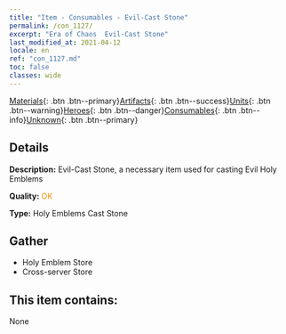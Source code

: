 ```yaml
---
title: "Item - Consumables - Evil-Cast Stone"
permalink: /con_1127/
excerpt: "Era of Chaos  Evil-Cast Stone"
last_modified_at: 2021-04-12
locale: en
ref: "con_1127.md"
toc: false
classes: wide
---
```

 [Materials](/){: .btn .btn--primary}[Artifacts](/Artifacts/){: .btn .btn--success}[Units](/Units/){: .btn .btn--warning}[Heroes](/Heroes/){: .btn .btn--danger}[Consumables](/Consumables/){: .btn .btn--info}[Unknown](/Unknown/){: .btn .btn--primary}

## Details
 **Description:** Evil-Cast Stone, a necessary item used for casting Evil Holy Emblems

 **Quality:** <span style="color: #FF8C00">OK</span>

 **Type:** Holy Emblems Cast Stone

## Gather

*    Holy Emblem Store 
*    Cross-server Store 

## This item contains:

  None

